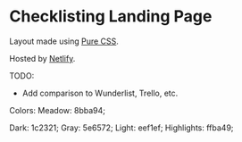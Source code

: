 Checklisting Landing Page
========================

Layout made using [Pure CSS](http://purecss.io/).

Hosted by [Netlify](http://netlify.com/).

TODO: 
* Add comparison to Wunderlist, Trello, etc.

Colors:
Meadow: 8bba94;

Dark: 1c2321;
Gray: 5e6572;
Light: eef1ef;
Highlights: ffba49;
